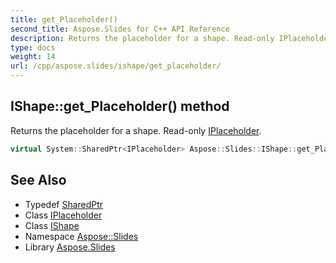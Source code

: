 ```yaml
---
title: get_Placeholder()
second_title: Aspose.Slides for C++ API Reference
description: Returns the placeholder for a shape. Read-only IPlaceholder.
type: docs
weight: 14
url: /cpp/aspose.slides/ishape/get_placeholder/
---
```

## IShape::get_Placeholder() method


Returns the placeholder for a shape. Read-only [IPlaceholder](../../iplaceholder/).

```cpp
virtual System::SharedPtr<IPlaceholder> Aspose::Slides::IShape::get_Placeholder()=0
```

## See Also

* Typedef [SharedPtr](../../system/sharedptr/)
* Class [IPlaceholder](../iplaceholder/)
* Class [IShape](./)
* Namespace [Aspose::Slides](../)
* Library [Aspose.Slides](../../)